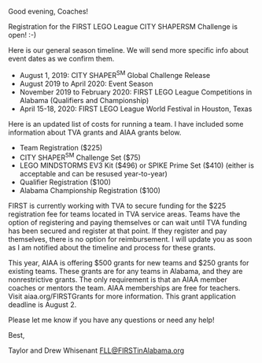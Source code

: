 Good evening, Coaches!

Registration for the FIRST LEGO League CITY SHAPERSM Challenge is open! :-)

Here is our general season timeline. We will send more specific info about event dates as we confirm them.
- August 1, 2019: CITY SHAPER<sup>SM</sup> Global Challenge Release
- August 2019 to April 2020: Event Season
- November 2019 to February 2020: FIRST LEGO League Competitions in Alabama (Qualifiers and Championship)
- April 15-18, 2020: FIRST LEGO League World Festival in Houston, Texas

Here is an updated list of costs for running a team. I have included some information about TVA grants and AIAA grants below.
- Team Registration (\$225)
- CITY SHAPER<sup>SM</sup> Challenge Set (\$75)
- LEGO MINDSTORMS EV3 Kit (\$496) or SPIKE Prime Set (\$410) (either is acceptable and can be resused year-to-year)
- Qualifier Registration (\$100)
- Alabama Championship Registration (\$100)

FIRST is currently working with TVA to secure funding for the \$225 registration fee for teams located in TVA service areas. Teams have the option of registering and paying themselves or can wait until TVA funding has been secured and register at that point.  If they register and pay themselves, there is no option for reimbursement. I will update you as soon as I am notified about the timeline and process for these grants.

This year, AIAA is offering $500 grants for new teams and \$250 grants for existing teams. These grants are for any teams in Alabama, and they are nonrestrictive grants. The only requirement is that an AIAA member coaches or mentors the team. AIAA memberships are free for teachers. Visit aiaa.org/FIRSTGrants for more information. This grant application deadline is August 2.

Please let me know if you have any questions or need any help!

Best,

Taylor and Drew Whisenant
FLL@FIRSTinAlabama.org